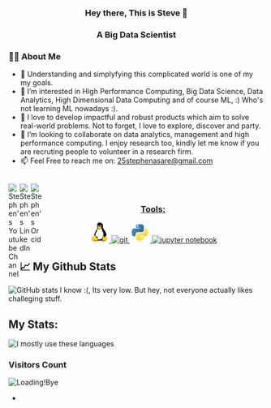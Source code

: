 <!--![counter](https://p_RRCgv9m.m.pipedream.net)-->
<h3 align="center">
Hey there, This is Steve 👋
</h3>
<h3 align="center">A Big Data Scientist</h3>

### 👨‍💻 About Me
- 🔭 Understanding and simplyfying this complicated world is one of my my goals.
- 👀 I’m interested in High Performance Computing, Big Data Science, Data Analytics, High Dimensional Data Computing and of course ML, :) Who's not learning ML nowadays :).
- 💟 I love to develop impactful and robust products which aim to solve real-world problems. Not to forget, I love to explore, discover and party.
- 💞️ I’m looking to collaborate on data analytics, management and high performance computing. I enjoy research too, kindly let me know if you are recruting people to volunteer in a research firm.
- 📫 Feel Free to reach me on: 25stephenasare@gmail.com

<br/>
<a href="https://www.youtube.com/channel">
  <img align="left" alt="Stephen's Youtube Channel" width="22px" src="https://cdn.jsdelivr.net/npm/simple-icons@v3/icons/youtube.svg" />
</a>
 <a href="linkedin.com/in/stephen-asare-92a230194">
  <img align="left" alt="Stephen's LinkedIn" width="22px" src="https://cdn.jsdelivr.net/npm/simple-icons@v3/icons/linkedin.svg" />
</a>   <a href="https://orcid.org/0000-0002-2438-5000">
  <img align="left" alt="Stephen's Orcid" width="22px" src="https://cdn.jsdelivr.net/npm/orcid-search-url-js@0.0.2/orcidSearchUrl.min.js" />
<br/>

<h3 align="center"> Tools:</h3>
<p align="center"> <a href="https://www.linux.org/" target="_blank" rel="noreferrer"> <img src="https://raw.githubusercontent.com/devicons/devicon/master/icons/linux/linux-original.svg" alt="linux" width="40" height="40"/> </a>  <a href="https://git-scm.com/" target="_blank"> <img src="https://www.vectorlogo.zone/logos/git-scm/git-scm-icon.svg" alt="git" width="40" height="40"/> 
<a href="https://www.python.org" target="_blank"> <img src="https://raw.githubusercontent.com/devicons/devicon/master/icons/python/python-original.svg" alt="python" width="40" height="40"/> </a><a href="" target="_blank" > <img src="https://cdn.jsdelivr.net/gh/devicons/devicon/icons/jupyter/jupyter-original-wordmark.svg"  alt="jupyter notebook" width="40" height="40"/></a> </p>



## 📈 My Github Stats
![GitHub stats](https://github-readme-stats.vercel.app/api?username=25stephen&show_icons=true&theme=transparent&rank_icon=github)
I know :(, Its very low. But hey, not everyone actually likes challeging stuff.

## My Stats:
![I mostly use these languages](https://github-readme-stats.vercel.app/api/top-langs/?username=25stephen&show_icons=true&theme=transparent&layout=donut)




### Visitors Count
<img align="left" src = "https://profile-counter.glitch.me/25stephen/count.svg" alt ="Loading">

!Bye
- <!---
25Stephen/25Stephen is a ✨ special ✨ repository because its `README.md` (this file) appears on your GitHub profile.
You can click the Preview link to take a look at your changes.
--->
